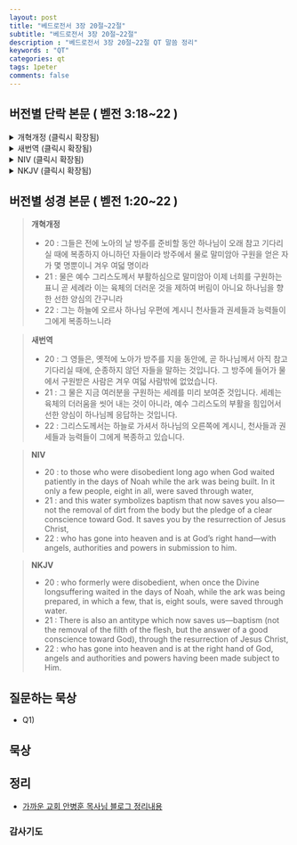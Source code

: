```yaml
---
layout: post
title: "베드로전서 3장 20절~22절"
subtitle: "베드로전서 3장 20절~22절"
description : "베드로전서 3장 20절~22절 QT 말씀 정리"
keywords : "QT"
categories: qt
tags: 1peter
comments: false
---
```


## 버전별 단락 본문 ( 벧전 3:18~22 )

<details>
<summary> 개혁개정 (클릭시 확장됨)</summary>
<div markdown="1">

>* 18 : 그리스도께서도 단번에 죄를 위하여 죽으사 의인으로서 불의한 자를 대신하셨으니 이는 우리를 하나님 앞으로 인도하려 하심이라 육체로는 죽임을 당하시고 영으로는 살리심을 받으셨으니
>* 19 : 그가 또한 영으로 가서 옥에 있는 영들에게 선포하시니라
>* `20 : 그들은 전에 노아의 날 방주를 준비할 동안 하나님이 오래 참고 기다리실 때에 복종하지 아니하던 자들이라 방주에서 물로 말미암아 구원을 얻은 자가 몇 명뿐이니 겨우 여덟 명이라`
>* `21 : 물은 예수 그리스도께서 부활하심으로 말미암아 이제 너희를 구원하는 표니 곧 세례라 이는 육체의 더러운 것을 제하여 버림이 아니요 하나님을 향한 선한 양심의 간구니라`
>* `22 : 그는 하늘에 오르사 하나님 우편에 계시니 천사들과 권세들과 능력들이 그에게 복종하느니라`
</div>
</details>

<details>
<summary> 새번역 (클릭시 확장됨)</summary>
<div markdown="1">

>* 18 : 그리스도께서도 죄를 사하시려고 단 한 번 죽으셨습니다. 곧 의인이 불의한 사람을 위하여 죽으신 것입니다. 그것은 그가 육으로는 죽임을 당하시고 영으로는 살리심을 받으셔서 여러분을 하나님 앞으로 인도하시려는 것입니다.
>* 19 : 그는 영으로, 옥에 있는 영들에게도 가셔서 선포하셨습니다.
>* `20 : 그 영들은, 옛적에 노아가 방주를 지을 동안에, 곧 하나님께서 아직 참고 기다리실 때에, 순종하지 않던 자들을 말하는 것입니다. 그 방주에 들어가 물에서 구원받은 사람은 겨우 여덟 사람밖에 없었습니다.`
>* `21 : 그 물은 지금 여러분을 구원하는 세례를 미리 보여준 것입니다. 세례는 육체의 더러움을 씻어 내는 것이 아니라, 예수 그리스도의 부활을 힘입어서 선한 양심이 하나님께 응답하는 것입니다.`
>* `22 : 그리스도께서는 하늘로 가셔서 하나님의 오른쪽에 계시니, 천사들과 권세들과 능력들이 그에게 복종하고 있습니다.`
</div>
</details>

<details>
<summary> NIV (클릭시 확장됨)</summary>
<div markdown="1">

>* 18 : For Christ also suffered once for sins, the righteous for the unrighteous, to bring you to God. He was put to death in the body but made alive in the Spirit.
>* 19 : After being made alive, he went and made proclamation to the imprisoned spirits—
>* `20 : to those who were disobedient long ago when God waited patiently in the days of Noah while the ark was being built. In it only a few people, eight in all, were saved through water,`
>* `21 : and this water symbolizes baptism that now saves you also—not the removal of dirt from the body but the pledge of a clear conscience toward God. It saves you by the resurrection of Jesus Christ,`
>* `22 : who has gone into heaven and is at God’s right hand—with angels, authorities and powers in submission to him.`
</div>
</details>

<details>
<summary> NKJV (클릭시 확장됨)</summary>
<div markdown="1">

>* 18 : For Christ also suffered once for sins, the just for the unjust, that He might bring us to God, being put to death in the flesh but made alive by the Spirit,
>* 19 : by whom also He went and preached to the spirits in prison,
>* `20 : who formerly were disobedient, when once the Divine longsuffering waited in the days of Noah, while the ark was being prepared, in which a few, that is, eight souls, were saved through water.`
>* `21 : There is also an antitype which now saves us—baptism (not the removal of the filth of the flesh, but the answer of a good conscience toward God), through the resurrection of Jesus Christ,`
>* `22 : who has gone into heaven and is at the right hand of God, angels and authorities and powers having been made subject to Him.`
</div>
</details>

## 버전별 성경 본문 ( 벧전 1:20~22 )

> **개혁개정**
>* 20 : 그들은 전에 노아의 날 방주를 준비할 동안 하나님이 오래 참고 기다리실 때에 복종하지 아니하던 자들이라 방주에서 물로 말미암아 구원을 얻은 자가 몇 명뿐이니 겨우 여덟 명이라
>* 21 : 물은 예수 그리스도께서 부활하심으로 말미암아 이제 너희를 구원하는 표니 곧 세례라 이는 육체의 더러운 것을 제하여 버림이 아니요 하나님을 향한 선한 양심의 간구니라
>* 22 : 그는 하늘에 오르사 하나님 우편에 계시니 천사들과 권세들과 능력들이 그에게 복종하느니라

> **새번역**
>* 20 : 그 영들은, 옛적에 노아가 방주를 지을 동안에, 곧 하나님께서 아직 참고 기다리실 때에, 순종하지 않던 자들을 말하는 것입니다. 그 방주에 들어가 물에서 구원받은 사람은 겨우 여덟 사람밖에 없었습니다.
>* 21 : 그 물은 지금 여러분을 구원하는 세례를 미리 보여준 것입니다. 세례는 육체의 더러움을 씻어 내는 것이 아니라, 예수 그리스도의 부활을 힘입어서 선한 양심이 하나님께 응답하는 것입니다.
>* 22 : 그리스도께서는 하늘로 가셔서 하나님의 오른쪽에 계시니, 천사들과 권세들과 능력들이 그에게 복종하고 있습니다.

> **NIV**
>* 20 : to those who were disobedient long ago when God waited patiently in the days of Noah while the ark was being built. In it only a few people, eight in all, were saved through water,
>* 21 : and this water symbolizes baptism that now saves you also—not the removal of dirt from the body but the pledge of a clear conscience toward God. It saves you by the resurrection of Jesus Christ,
>* 22 : who has gone into heaven and is at God’s right hand—with angels, authorities and powers in submission to him.

> **NKJV**
>* 20 : who formerly were disobedient, when once the Divine longsuffering waited in the days of Noah, while the ark was being prepared, in which a few, that is, eight souls, were saved through water.
>* 21 : There is also an antitype which now saves us—baptism (not the removal of the filth of the flesh, but the answer of a good conscience toward God), through the resurrection of Jesus Christ,
>* 22 : who has gone into heaven and is at the right hand of God, angels and authorities and powers having been made subject to Him.

## 질문하는 묵상

* Q1) 

## 묵상


## 정리
* [가까운 교회 안병훈 목사님 블로그 정리내용](https://blog.naver.com/tolerance2018/)

### 감사기도
